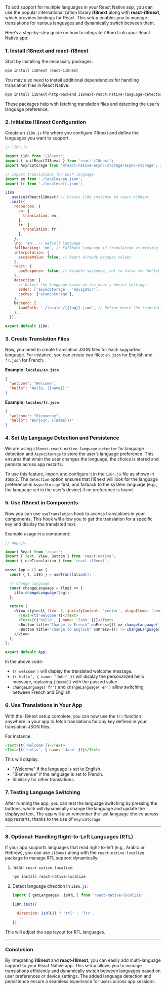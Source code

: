 To add support for multiple languages in your React Native app, you can use the popular internationalization library **i18next** along with **react-i18next**, which provides bindings for React. This setup enables you to manage translations for various languages and dynamically switch between them.

Here’s a step-by-step guide on how to integrate i18next into your React Native app:

### **1. Install i18next and react-i18next**

Start by installing the necessary packages:

```bash
npm install i18next react-i18next
```

You may also need to install additional dependencies for handling translation files in React Native:

```bash
npm install i18next-http-backend i18next-react-native-language-detector
```

These packages help with fetching translation files and detecting the user’s language preference.

### **2. Initialize i18next Configuration**

Create an `i18n.js` file where you configure i18next and define the languages you want to support.

```javascript
// i18n.js

import i18n from 'i18next';
import { initReactI18next } from 'react-i18next';
import AsyncStorage from '@react-native-async-storage/async-storage'; // To persist language preference

// Import translations for each language
import en from './locales/en.json';
import fr from './locales/fr.json';

i18n
  .use(initReactI18next) // Passes i18n instance to react-i18next
  .init({
    resources: {
      en: {
        translation: en,
      },
      fr: {
        translation: fr,
      },
    },
    lng: 'en', // Default language
    fallbackLng: 'en', // Fallback language if translation is missing
    interpolation: {
      escapeValue: false, // React already escapes values
    },
    react: {
      useSuspense: false, // Disable suspense, set to false for better performance in React Native
    },
    detection: {
      // Detect the language based on the user's device settings
      order: ['asyncStorage', 'navigator'],
      caches: ['asyncStorage'],
    },
    backend: {
      loadPath: './locales/{{lng}}.json', // Define where the translation files are stored
    },
  });

export default i18n;
```

### **3. Create Translation Files**

Now, you need to create translation JSON files for each supported language. For instance, you can create two files: `en.json` for English and `fr.json` for French.

**Example: `locales/en.json`**

```json
{
  "welcome": "Welcome",
  "hello": "Hello, {{name}}!"
}
```

**Example: `locales/fr.json`**

```json
{
  "welcome": "Bienvenue",
  "hello": "Bonjour, {{name}}!"
}
```

### **4. Set Up Language Detection and Persistence**

We are using `i18next-react-native-language-detector` for language detection and `AsyncStorage` to store the user’s language preference. This ensures that when the user changes the language, the choice is stored and persists across app restarts.

To use this feature, import and configure it in the `i18n.js` file as shown in step 2. The `detection` option ensures that i18next will look for the language preference in `AsyncStorage` first, and fallback to the system language (e.g., the language set in the user’s device) if no preference is found.

### **5. Use i18next in Components**

Now you can use `useTranslation` hook to access translations in your components. This hook will allow you to get the translation for a specific key and display the translated text.

Example usage in a component:

```javascript
// App.js

import React from 'react';
import { Text, View, Button } from 'react-native';
import { useTranslation } from 'react-i18next';

const App = () => {
  const { t, i18n } = useTranslation();

  // Change language
  const changeLanguage = (lng) => {
    i18n.changeLanguage(lng);
  };

  return (
    <View style={{ flex: 1, justifyContent: 'center', alignItems: 'center' }}>
      <Text>{t('welcome')}</Text>
      <Text>{t('hello', { name: 'John' })}</Text>
      <Button title="Change to French" onPress={() => changeLanguage('fr')} />
      <Button title="Change to English" onPress={() => changeLanguage('en')} />
    </View>
  );
};

export default App;
```

In the above code:
- `t('welcome')` will display the translated welcome message.
- `t('hello', { name: 'John' })` will display the personalized hello message, replacing `{{name}}` with the passed value.
- `changeLanguage('fr')` and `changeLanguage('en')` allow switching between French and English.

### **6. Use Translations in Your App**

With the i18next setup complete, you can now use the `t()` function anywhere in your app to fetch translations for any key defined in your translation JSON files.

For instance:
```javascript
<Text>{t('welcome')}</Text>
<Text>{t('hello', { name: 'Jane' })}</Text>
```

This will display:
- "Welcome" if the language is set to English.
- "Bienvenue" if the language is set to French.
- Similarly for other translations.

### **7. Testing Language Switching**

After running the app, you can test the language switching by pressing the buttons, which will dynamically change the language and update the displayed text. The app will also remember the last language choice across app restarts, thanks to the use of `AsyncStorage`.

---

### **8. Optional: Handling Right-to-Left Languages (RTL)**

If your app supports languages that read right-to-left (e.g., Arabic or Hebrew), you can use `i18next` along with the `react-native-localize` package to manage RTL support dynamically.

1. Install `react-native-localize`:

   ```bash
   npm install react-native-localize
   ```

2. Detect language direction in `i18n.js`:

   ```javascript
   import { getLanguages, isRTL } from 'react-native-localize';

   i18n.init({
     ...
     direction: isRTL() ? 'rtl' : 'ltr',
     ...
   });
   ```

This will adjust the app layout for RTL languages.

---

### **Conclusion**

By integrating **i18next** and **react-i18next**, you can easily add multi-language support to your React Native app. This setup allows you to manage translations efficiently and dynamically switch between languages based on user preferences or device settings. The added language detection and persistence ensure a seamless experience for users across app sessions.